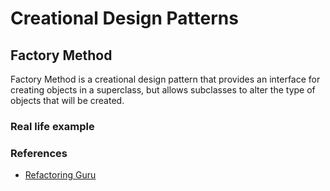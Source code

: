 # Creational Design Patterns

## Factory Method

Factory Method is a creational design pattern that provides an interface for creating objects in a superclass, but
allows subclasses to alter the type of objects that will be created.

### Real life example

### References

- [Refactoring Guru](https://refactoring.guru/design-patterns/factory-method)
